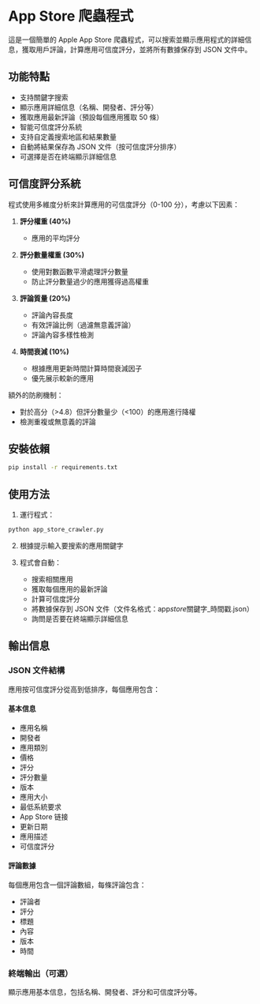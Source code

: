 # App Store 爬蟲程式

這是一個簡單的 Apple App Store 爬蟲程式，可以搜索並顯示應用程式的詳細信息，獲取用戶評論，計算應用可信度評分，並將所有數據保存到 JSON 文件中。

## 功能特點

- 支持關鍵字搜索
- 顯示應用詳細信息（名稱、開發者、評分等）
- 獲取應用最新評論（預設每個應用獲取 50 條）
- 智能可信度評分系統
- 支持自定義搜索地區和結果數量
- 自動將結果保存為 JSON 文件（按可信度評分排序）
- 可選擇是否在終端顯示詳細信息

## 可信度評分系統

程式使用多維度分析來計算應用的可信度評分（0-100 分），考慮以下因素：

1. **評分權重 (40%)**

   - 應用的平均評分

2. **評分數量權重 (30%)**

   - 使用對數函數平滑處理評分數量
   - 防止評分數量過少的應用獲得過高權重

3. **評論質量 (20%)**

   - 評論內容長度
   - 有效評論比例（過濾無意義評論）
   - 評論內容多樣性檢測

4. **時間衰減 (10%)**
   - 根據應用更新時間計算時間衰減因子
   - 優先展示較新的應用

額外的防刷機制：

- 對於高分（>4.8）但評分數量少（<100）的應用進行降權
- 檢測重複或無意義的評論

## 安裝依賴

```bash
pip install -r requirements.txt
```

## 使用方法

1. 運行程式：

```bash
python app_store_crawler.py
```

2. 根據提示輸入要搜索的應用關鍵字

3. 程式會自動：
   - 搜索相關應用
   - 獲取每個應用的最新評論
   - 計算可信度評分
   - 將數據保存到 JSON 文件（文件名格式：app*store*關鍵字\_時間戳.json）
   - 詢問是否要在終端顯示詳細信息

## 輸出信息

### JSON 文件結構

應用按可信度評分從高到低排序，每個應用包含：

#### 基本信息

- 應用名稱
- 開發者
- 應用類別
- 價格
- 評分
- 評分數量
- 版本
- 應用大小
- 最低系統要求
- App Store 链接
- 更新日期
- 應用描述
- 可信度評分

#### 評論數據

每個應用包含一個評論數組，每條評論包含：

- 評論者
- 評分
- 標題
- 內容
- 版本
- 時間

### 終端輸出（可選）

顯示應用基本信息，包括名稱、開發者、評分和可信度評分等。
